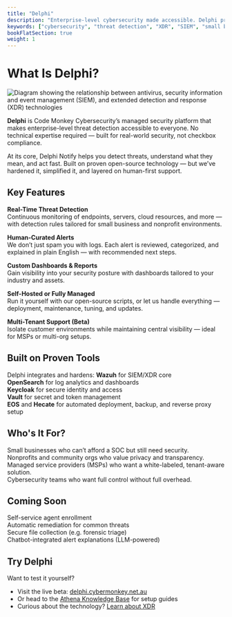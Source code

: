 ```yaml
---
title: "Delphi"
description: "Enterprise-level cybersecurity made accessible. Delphi provides threat detection and response for small businesses and individuals with human-reviewed alerts in plain English."
keywords: ["cybersecurity", "threat detection", "XDR", "SIEM", "small business security", "Fremantle", "Australia"]
bookFlatSection: true
weight: 1
---
```


# What Is Delphi?

![Diagram showing the relationship between antivirus, security information and event management (SIEM), and extended detection and response (XDR) technologies](/images/antivirus_siem_xdr_web.jpg)

**Delphi** is Code Monkey Cybersecurity’s managed security platform that makes enterprise-level threat detection accessible to everyone. No technical expertise required — built for real-world security, not checkbox compliance.

At its core, Delphi Notify helps you detect threats, understand what they mean, and act fast. Built on proven open-source technology — but we’ve hardened it, simplified it, and layered on human-first support.

## Key Features

**Real-Time Threat Detection**  
  Continuous monitoring of endpoints, servers, cloud resources, and more — with detection rules tailored for small business and nonprofit environments.

**Human-Curated Alerts**  
  We don’t just spam you with logs. Each alert is reviewed, categorized, and explained in plain English — with recommended next steps.

**Custom Dashboards & Reports**  
  Gain visibility into your security posture with dashboards tailored to your industry and assets.

**Self-Hosted or Fully Managed**  
  Run it yourself with our open-source scripts, or let us handle everything — deployment, maintenance, tuning, and updates.

**Multi-Tenant Support (Beta)**  
  Isolate customer environments while maintaining central visibility — ideal for MSPs or multi-org setups.

## Built on Proven Tools

Delphi integrates and hardens:
**Wazuh** for SIEM/XDR core  
**OpenSearch** for log analytics and dashboards  
**Keycloak** for secure identity and access  
**Vault** for secret and token management  
**EOS** and **Hecate** for automated deployment, backup, and reverse proxy setup

## Who's It For?

Small businesses who can’t afford a SOC but still need security.  
Nonprofits and community orgs who value privacy and transparency.  
Managed service providers (MSPs) who want a white-labeled, tenant-aware solution.  
Cybersecurity teams who want full control without full overhead.

## Coming Soon

Self-service agent enrollment  
Automatic remediation for common threats  
Secure file collection (e.g. forensic triage)  
Chatbot-integrated alert explanations (LLM-powered)

## Try Delphi

Want to test it yourself?  

- Visit the live beta: [delphi.cybermonkey.net.au](https://delphi.cybermonkey.net.au)  
- Or head to the [Athena Knowledge Base](https://wiki.cybermonkey.net.au/Delphi) for setup guides
- Curious about the technology? [Learn about XDR](/docs/delphi/technology/)
